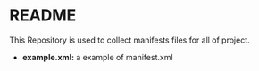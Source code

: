# README
This Repository is used to collect manifests files for all of project.

+ **example.xml:** a example of manifest.xml
